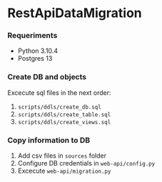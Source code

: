 # RestApiDataMigration

### Requeriments

- Python 3.10.4
- Postgres 13

### Create DB and objects
Excecute sql files in the next order:
1. `scripts/ddls/create_db.sql`
2. `scripts/ddls/create_table.sql`
3. `scripts/ddls/create_views.sql`

### Copy information to DB
1. Add csv files in `sources` folder
2. Configure DB credentials in `web-api/config.py`
3. Excecute `web-api/migration.py`
